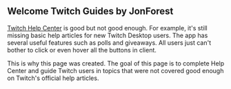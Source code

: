 ## Welcome Twitch Guides by JonForest

[Twitch Help Center](https://help.twitch.tv/) is good but not good enough. For example, it's still missing basic help articles for new Twitch Desktop users. The app has several useful features such as polls and giveaways. All users just can't bother to click or even hover all the buttons in client.

This is why this page was created. The goal of this page is to complete Help Center and guide Twitch users in topics that were not covered good enough on Twitch's official help articles.

